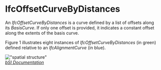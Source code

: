 IfcOffsetCurveByDistances
=========================
An _IfcOffsetCurveByDistances_ is a curve defined by a list of offsets along
its _BasisCurve_. If only one offset is provided, it indicates a constant
offset along the extents of the basis curve.  
  
Figure 1 illustrates eight instances of _IfcOffsetCurveByDistances_ (in green)
defined relative to an _IfcAlignmentCurve_ (in blue).  
  
!["spatial structure"](figures/ifcoffsetcurvebydistances.png "Figure 1 --
Offset curve by distances")  
[ _bSI
Documentation_](https://standards.buildingsmart.org/IFC/DEV/IFC4_2/FINAL/HTML/schema/ifcgeometryresource/lexical/ifcoffsetcurvebydistances.htm)


